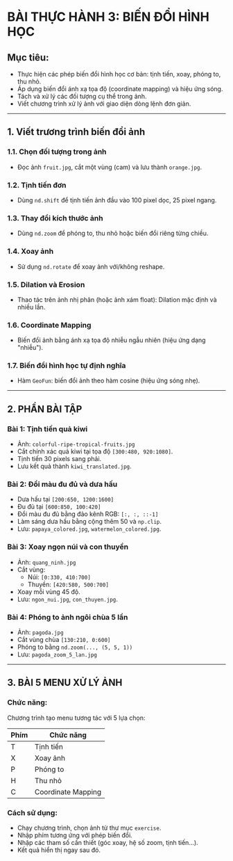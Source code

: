 
#  BÀI THỰC HÀNH 3: BIẾN ĐỔI HÌNH HỌC 

##  Mục tiêu:
- Thực hiện các phép biến đổi hình học cơ bản: tịnh tiến, xoay, phóng to, thu nhỏ.
- Áp dụng biến đổi ánh xạ tọa độ (coordinate mapping) và hiệu ứng sóng.
- Tách và xử lý các đối tượng cụ thể trong ảnh.
- Viết chương trình xử lý ảnh với giao diện dòng lệnh đơn giản.

---

##  1. Viết trương trình biến đổi ảnh

### 1.1. Chọn đối tượng trong ảnh
- Đọc ảnh `fruit.jpg`, cắt một vùng (cam) và lưu thành `orange.jpg`.

### 1.2. Tịnh tiến đơn 
- Dùng `nd.shift` để tịnh tiến ảnh đầu vào 100 pixel dọc, 25 pixel ngang.

### 1.3. Thay đổi kích thước ảnh
- Dùng `nd.zoom` để phóng to, thu nhỏ hoặc biến đổi riêng từng chiều.

### 1.4. Xoay ảnh
- Sử dụng `nd.rotate` để xoay ảnh với/không reshape.

### 1.5. Dilation và Erosion
- Thao tác trên ảnh nhị phân (hoặc ảnh xám float): Dilation mặc định và nhiều lần.

### 1.6. Coordinate Mapping
- Biến đổi ảnh bằng ánh xạ tọa độ nhiễu ngẫu nhiên (hiệu ứng dạng "nhiễu").

### 1.7. Biến đổi hình học tự định nghĩa
- Hàm `GeoFun`: biến đổi ảnh theo hàm cosine (hiệu ứng sóng nhẹ).

---

##  2. PHẦN BÀI TẬP

###  Bài 1: Tịnh tiến quả kiwi
- Ảnh: `colorful-ripe-tropical-fruits.jpg`
- Cắt chính xác quả kiwi tại tọa độ `[300:480, 920:1080]`.
- Tịnh tiến 30 pixels sang phải.
- Lưu kết quả thành `kiwi_translated.jpg`.

###  Bài 2: Đổi màu đu đủ và dưa hấu
- Dưa hấu tại `[200:650, 1200:1600]`
- Đu đủ tại `[600:850, 100:420]`
- Đổi màu đu đủ bằng đảo kênh RGB: `[:, :, ::-1]`
- Làm sáng dưa hấu bằng cộng thêm 50 và `np.clip`.
- Lưu: `papaya_colored.jpg`, `watermelon_colored.jpg`.

###  Bài 3: Xoay ngọn núi và con thuyền
- Ảnh: `quang_ninh.jpg`
- Cắt vùng:  
  - Núi: `[0:330, 410:700]`  
  - Thuyền: `[420:580, 500:700]`
- Xoay mỗi vùng 45 độ.
- Lưu: `ngon_nui.jpg`, `con_thuyen.jpg`.

###  Bài 4: Phóng to ảnh ngôi chùa 5 lần
- Ảnh: `pagoda.jpg`
- Cắt vùng chùa `[130:210, 0:600]`
- Phóng to bằng `nd.zoom(..., (5, 5, 1))`
- Lưu: `pagoda_zoom_5_lan.jpg`

---

##  3. BÀI 5  MENU XỬ LÝ ẢNH

###  Chức năng:
Chương trình tạo menu tương tác với 5 lựa chọn:

| Phím | Chức năng            |
|------|-----------------------|
| T    | Tịnh tiến             |
| X    | Xoay ảnh              |
| P    | Phóng to              |
| H    | Thu nhỏ               |
| C    | Coordinate Mapping    |

###  Cách sử dụng:
- Chạy chương trình, chọn ảnh từ thư mục `exercise`.
- Nhập phím tương ứng với phép biến đổi.
- Nhập các tham số cần thiết (góc xoay, hệ số zoom, tịnh tiến...).
- Kết quả hiển thị ngay sau đó.

